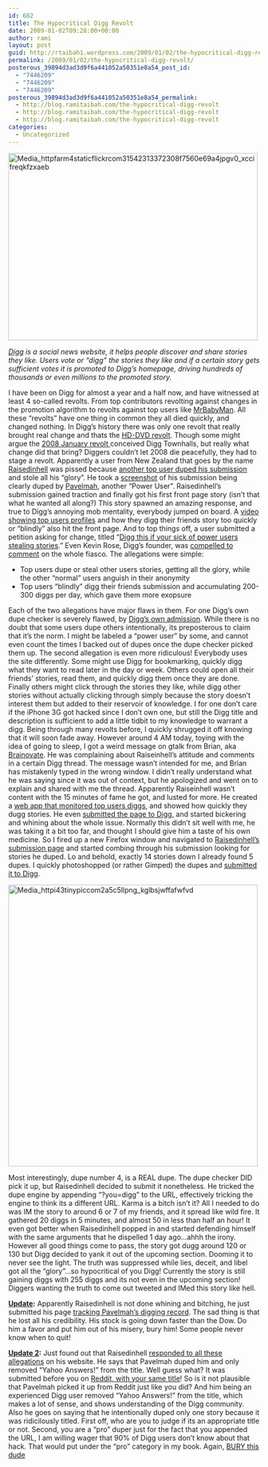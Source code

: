 ```yaml
---
id: 682
title: The Hypocritical Digg Revolt
date: 2009-01-02T09:28:00+00:00
author: rami
layout: post
guid: http://rtaibah1.wordpress.com/2009/01/02/the-hypocritical-digg-revolt
permalink: /2009/01/02/the-hypocritical-digg-revolt/
posterous_39894d3ad3d9f6a441052a50351e8a54_post_id:
  - "7446209"
  - "7446209"
  - "7446209"
posterous_39894d3ad3d9f6a441052a50351e8a54_permalink:
  - http://blog.ramitaibah.com/the-hypocritical-digg-revolt
  - http://blog.ramitaibah.com/the-hypocritical-digg-revolt
  - http://blog.ramitaibah.com/the-hypocritical-digg-revolt
categories:
  - Uncategorized
---
```

<p style="text-align:center;">
  <div class='p_embed p_image_embed'>
    <img alt="Media_httpfarm4staticflickrcom31542313372308f7560e69a4jpgv0_xccifreqkfzxaeb" height="375" src="http://139.59.20.41/wp-content/uploads/2011/12/media_httpfarm4staticflickrcom31542313372308f7560e69a4jpgv0_xccifreqkfzxaeb-scaled500.jpg?w=300" width="500" />
  </div>
</p>

_<a href="http://www.digg.com" target="_blank">Digg</a> is a social news website, it helps people discover and share stories they like. Users vote or &#8220;digg&#8221; the stories they like and if a certain story gets sufficient votes it is promoted to Digg&#8217;s homepage, driving hundreds of thousands or even millions to the promoted story._

I have been on Digg for almost a year and a half now, and have witnessed at least 4 so-called revolts. From top contributors revolting against changes in the promotion algorithm to revolts against top users like <a href="http://www.digg.com/users/mrbabyman" target="_blank">MrBabyMan</a>. All these &#8220;revolts&#8221; have one thing in common they all died quickly, and changed nothing. In Digg&#8217;s history there was only one revolt that really brought real change and thats the <a href="http://en.wikipedia.org/wiki/Digg#aacs_encryption_key_controversy" target="_blank">HD-DVD revolt</a>. Though some might argue the <a href="http://hehe2.net/social-media/digg-the-lulled-revolution/" target="_blank">2008 January revol</a><a href="http://hehe2.net/social-media/digg-the-lulled-revolution/" target="_blank">t </a>conceived Digg Townhalls, but really what change did that bring? Diggers couldn&#8217;t let 2008 die peacefully, they had to stage a revolt. Apparently a user from New Zealand that goes by the name <a href="http://digg.com/users/raisedinhell" target="_blank">Raisedinhell</a> was pissed because <a href="http://digg.com/odd_stuff/How_the_average_Digg_user_gets_fucked" target="_blank">another top user duped his submission </a>and stole all his &#8220;glory&#8221;. He took a <a href="http://img242.imageshack.us/img242/8823/diggar2.png" target="_blank">screenshot</a> of his submission being clearly duped by <a href="http://digg.com/users/pavelmah" target="_blank">Pavelmah</a>, another &#8220;Power User&#8221;. Raisedinhell&#8217;s submission gained traction and finally got his first front page story (isn&#8217;t that what he wanted all along?) This story spawned an amazing response, and true to Digg&#8217;s annoying mob mentality, everybody jumped on board. A <a href="http://digg.com/odd_stuff/Digg_is_Rigged_Video_proof" target="_blank">video showing top users profiles</a> and how they digg their friends story too quickly or &#8220;blindly&#8221; also hit the front page. And to top things off, a user submitted a petition asking for change, titled &#8220;<a href="http://digg.com/tech_news/Digg_this_if_your_sick_of_power_users_stealing_stories" target="_blank">Digg this if your sick of power users stealing stories</a>.&#8221; Even Kevin Rose, Digg&#8217;s founder, was <a href="http://digg.com/tech_news/Kevin_Rose_personally_responds_to_latest_Digger_uprising" target="_blank">compelled to comment</a> on the whole fiasco. The allegations were simple:

  * Top users dupe or steal other users stories, getting all the glory, while the other &#8220;normal&#8221; users anguish in their anonymity
  * Top users &#8220;blindly&#8221; digg their friends submission and accumulating 200-300 diggs per day, which gave them more exopsure

Each of the two allegations have major flaws in them. For one Digg&#8217;s own dupe checker is severely flawed, by [Digg&#8217;s own admission](http://blog.digg.com/?p=474). While there is no doubt that some users dupe others intentionally, its preposterous to claim that it&#8217;s the norm. I might be labeled a &#8220;power user&#8221; by some, and cannot even count the times I backed out of dupes once the dupe checker picked them up. The second allegation is even more ridiculous! Everybody uses the site differently. Some might use Digg for bookmarking, quickly digg what they want to read later in the day or week. Others could open all their friends&#8217; stories, read them, and quickly digg them once they are done. Finally others might click through the stories they like, while digg other stories without actually clicking through simply because the story doesn&#8217;t interest them but added to their reservoir of knowledge. I for one don&#8217;t care if the iPhone 3G got hacked since I don&#8217;t own one, but still the Digg title and description is sufficient to add a little tidbit to my knowledge to warrant a digg. Being through many revolts before, I quickly shrugged it off knowing that it will soon fade away. However around 4 AM today, toying with the idea of going to sleep, I got a weird message on gtalk from Brian, aka <a href="http://digg.com/users/brainnovate" target="_blank">Brainovate</a>. He was complaining about Raiseinhell&#8217;s attitude and comments in a certain Digg thread. The message wasn&#8217;t intended for me, and Brian has mistakenly typed in the wrong window. I didn&#8217;t really understand what he was saying since it was out of context, but he apologized and went on to explain and shared with me the thread. Apparently Raiseinhell wasn&#8217;t content with the 15 minutes of fame he got, and lusted for more. He created a <a href="http://burythis.info/worst-offenders" target="_blank">web app that monitored top users diggs</a>, and showed how quickly they dugg stories. He even <a href="http://digg.com/odd_stuff/Digg_s_power_users_The_worst_offenders" target="_blank">submitted the page to Digg</a>, and started bickering and whining about the whole issue. Normally this didn&#8217;t sit well with me, he was taking it a bit too far, and thought I should give him a taste of his own medicine. So I fired up a new Firefox window and navigated to <a href="http://digg.com/users/raisedinhell/history/submissions" target="_blank">Raisedinhell&#8217;s submission page</a> and started combing through his submission looking for stories he duped. Lo and behold, exactly 14 stories down I already found 5 dupes. I quickly photoshopped (or rather Gimped) the dupes and [submitted it to Digg](http://digg.com/odd_stuff/Digg_s_Revolt_Leader_Actually_Dupes_Like_A_Pro).

<div class="mceTemp mceIEcenter">
  <dl class="wp-caption aligncenter">
    <dt class="wp-caption-dt">
      <div class='p_embed p_image_embed'>
        <a href="http://139.59.20.41/wp-content/uploads/2011/12/media_httpi43tinypiccom2a5c5llpng_kglbsjwffafwfvd-scaled1000.png"><img alt="Media_httpi43tinypiccom2a5c5llpng_kglbsjwffafwfvd" height="564" src="http://139.59.20.41/wp-content/uploads/2011/12/media_httpi43tinypiccom2a5c5llpng_kglbsjwffafwfvd-scaled1000.png?w=265" width="500" /></a>
      </div>
    </dt>
  </dl>
</div>

Most interestingly, dupe number 4, is a REAL dupe. The dupe checker DID pick it up, but Raisedinhell decided to submit it nonetheless. He tricked the dupe engine by appending &#8220;?you=digg&#8221; to the URL, effectively tricking the engine to think its a different URL. Karma is a bitch isn&#8217;t it? All I needed to do was IM the story to around 6 or 7 of my friends, and it spread like wild fire. It gathered 20 diggs in 5 minutes, and almost 50 in less than half an hour! It even got better when Raisedinhell popped in and started defending himself with the same arguments that he dispelled 1 day ago&#8230;ahhh the irony. However all good things come to pass, the story got dugg around 120 or 130 but Digg decided to yank it out of the upcoming section. Dooming it to never see the light. The truth was suppressed while lies, deceit, and libel got all the &#8220;glory&#8221;&#8230;so hypocritical of you Digg! Currently the story is still gaining diggs with 255 diggs and its not even in the upcoming section! Diggers wanting the truth to come out tweeted and IMed this story like hell.

**<span style="text-decoration:underline;">Update</span>:** Apparently Raisedinhell is not done whining and bitching, he just submitted his page <a href="http://digg.com/odd_stuff/Nominate_Digg_user_Pavelmah_for_Guiness_Book_of_Records_09" target="_blank">tracking Pavelmah&#8217;s digging record</a>. The sad thing is that he lost all his credibility. His stock is going down faster than the Dow. Do him a favor and put him out of his misery, bury him! Some people never know when to quit!

<span style="text-decoration:underline;"><strong>Update 2</strong></span>**:** Just found out that Raisedinhell <a href="http://burythis.info/response-to-bs" target="_blank">responded to all these allegations</a> on his website. He says that Pavelmah duped him and only removed &#8220;Yahoo Answers!&#8221; from the title. Well guess what? It was submitted before you on <a href="http://www.reddit.com/r/pics/comments/7lztl/apple_is_an_evil_evil_company_yahoo_answers/" target="_blank">Reddit, with your same title</a>! So is it not plausible that Pavelmah picked it up from Reddit just like you did? And him being an experienced Digg user removed &#8220;Yahoo Answers!&#8221; from the title, which makes a lot of sense, and shows understanding of the Digg community. Also he goes on saying that he intentionally duped only one story because it was ridicilously titled. First off, who are you to judge if its an appropriate title or not. Second, you are a &#8220;pro&#8221; duper just for the fact that you appended the URL, I am willing wager that 90% of Digg users don&#8217;t know about that hack. That would put under the &#8220;pro&#8221; category in my book. Again, <a href="http://digg.com/odd_stuff/Digg_s_Revolt_Leader_s_reputation_tarnished_by_unfounded_BS?OTC-kff" target="_blank">BURY this dude </a>